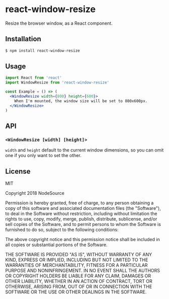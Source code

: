# react-window-resize

Resize the browser window, as a React component.

## Installation

```bash
$ npm install react-window-resize
```

## Usage

```jsx
import React from 'react'
import WindowResize from 'react-window-resize'

const Example = () => (
  <WindowResize width={800} height={600}>
    When I'm mounted, the window size will be set to 800x600px.
  </WindowResize>
)
```

## API

### `<WindowResize [width] [height]>`

`width` and `height` default to the current window dimensions, so you can omit one if you only want to set the other.

## License

MIT

Copyright 2018 NodeSource

Permission is hereby granted, free of charge, to any person obtaining a copy of this software and associated documentation files (the "Software"), to deal in the Software without restriction, including without limitation the rights to use, copy, modify, merge, publish, distribute, sublicense, and/or sell copies of the Software, and to permit persons to whom the Software is furnished to do so, subject to the following conditions:

The above copyright notice and this permission notice shall be included in all copies or substantial portions of the Software.

THE SOFTWARE IS PROVIDED "AS IS", WITHOUT WARRANTY OF ANY KIND, EXPRESS OR IMPLIED, INCLUDING BUT NOT LIMITED TO THE WARRANTIES OF MERCHANTABILITY, FITNESS FOR A PARTICULAR PURPOSE AND NONINFRINGEMENT. IN NO EVENT SHALL THE AUTHORS OR COPYRIGHT HOLDERS BE LIABLE FOR ANY CLAIM, DAMAGES OR OTHER LIABILITY, WHETHER IN AN ACTION OF CONTRACT, TORT OR OTHERWISE, ARISING FROM, OUT OF OR IN CONNECTION WITH THE SOFTWARE OR THE USE OR OTHER DEALINGS IN THE SOFTWARE.
